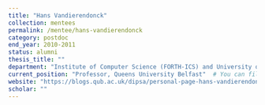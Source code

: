 ```yaml
---
title: "Hans Vandierendonck"
collection: mentees
permalink: /mentee/hans-vandierendonck
category: postdoc
end_year: 2010-2011
status: alumni
thesis_title: ""
department: "Institute of Computer Science (FORTH-ICS) and University of Crete"
current_position: "Professor, Queens University Belfast"  # You can fill this from LinkedIn
website: "https://blogs.qub.ac.uk/dipsa/personal-page-hans-vandierendonck/"
scholar: ""
---
```

